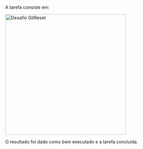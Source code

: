 A tarefa consiste em:   

<img width="381" alt="Desafio GitReset" src="https://github.com/AyrtonFrugoni/Desafio_Git_Reset/assets/111124974/4c1db100-93ba-49b4-810c-d7ba82d18067">

O resultado foi dado como bem executado e a tarefa concluída.

